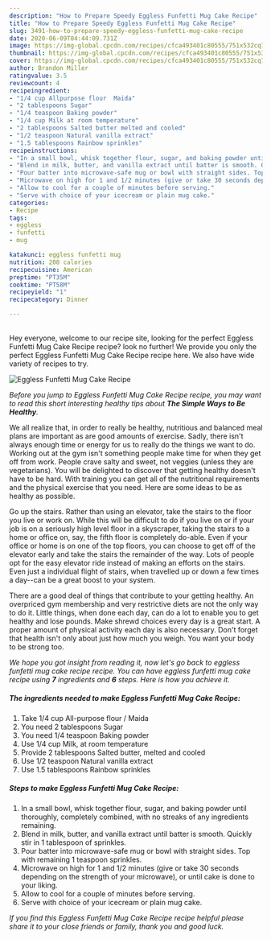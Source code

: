 ```yaml
---
description: "How to Prepare Speedy Eggless Funfetti Mug Cake Recipe"
title: "How to Prepare Speedy Eggless Funfetti Mug Cake Recipe"
slug: 3491-how-to-prepare-speedy-eggless-funfetti-mug-cake-recipe
date: 2020-06-09T04:44:09.731Z
image: https://img-global.cpcdn.com/recipes/cfca493401c80555/751x532cq70/eggless-funfetti-mug-cake-recipe-recipe-main-photo.jpg
thumbnail: https://img-global.cpcdn.com/recipes/cfca493401c80555/751x532cq70/eggless-funfetti-mug-cake-recipe-recipe-main-photo.jpg
cover: https://img-global.cpcdn.com/recipes/cfca493401c80555/751x532cq70/eggless-funfetti-mug-cake-recipe-recipe-main-photo.jpg
author: Brandon Miller
ratingvalue: 3.5
reviewcount: 4
recipeingredient:
- "1/4 cup Allpurpose flour  Maida"
- "2 tablespoons Sugar"
- "1/4 teaspoon Baking powder"
- "1/4 cup Milk at room temperature"
- "2 tablespoons Salted butter melted and cooled"
- "1/2 teaspoon Natural vanilla extract"
- "1.5 tablespoons Rainbow sprinkles"
recipeinstructions:
- "In a small bowl, whisk together flour, sugar, and baking powder until thoroughly, completely combined, with no streaks of any ingredients remaining."
- "Blend in milk, butter, and vanilla extract until batter is smooth. Quickly stir in 1 tablespoon of sprinkles."
- "Pour batter into microwave-safe mug or bowl with straight sides. Top with remaining 1 teaspoon sprinkles."
- "Microwave on high for 1 and 1/2 minutes (give or take 30 seconds depending on the strength of your microwave), or until cake is done to your liking."
- "Allow to cool for a couple of minutes before serving."
- "Serve with choice of your icecream or plain mug cake."
categories:
- Recipe
tags:
- eggless
- funfetti
- mug

katakunci: eggless funfetti mug 
nutrition: 208 calories
recipecuisine: American
preptime: "PT35M"
cooktime: "PT58M"
recipeyield: "1"
recipecategory: Dinner

---
```

<br>
Hey everyone, welcome to our recipe site, looking for the perfect Eggless Funfetti Mug Cake Recipe recipe? look no further! We provide you only the perfect Eggless Funfetti Mug Cake Recipe recipe here. We also have wide variety of recipes to try.
<br>


![Eggless Funfetti Mug Cake Recipe](https://img-global.cpcdn.com/recipes/cfca493401c80555/751x532cq70/eggless-funfetti-mug-cake-recipe-recipe-main-photo.jpg)

<i>Before you jump to Eggless Funfetti Mug Cake Recipe recipe, you may want to read this short interesting healthy tips about <strong>The Simple Ways to Be Healthy</strong>.</i>

We all realize that, in order to really be healthy, nutritious and balanced meal plans are important as are good amounts of exercise. Sadly, there isn't always enough time or energy for us to really do the things we want to do. Working out at the gym isn't something people make time for when they get off from work. People crave salty and sweet, not veggies (unless they are vegetarians). You will be delighted to discover that getting healthy doesn't have to be hard. With training you can get all of the nutritional requirements and the physical exercise that you need. Here are some ideas to be as healthy as possible.

Go up the stairs. Rather than using an elevator, take the stairs to the floor you live or work on. While this will be difficult to do if you live on or if your job is on a seriously high level floor in a skyscraper, taking the stairs to a home or office on, say, the fifth floor is completely do-able. Even if your office or home is on one of the top floors, you can choose to get off of the elevator early and take the stairs the remainder of the way. Lots of people opt for the easy elevator ride instead of making an efforts on the stairs. Even just a individual flight of stairs, when travelled up or down a few times a day--can be a great boost to your system. 

There are a good deal of things that contribute to your getting healthy. An overpriced gym membership and very restrictive diets are not the only way to do it. Little things, when done each day, can do a lot to enable you to get healthy and lose pounds. Make shrewd choices every day is a great start. A proper amount of physical activity each day is also necessary. Don't forget that health isn't only about just how much you weigh. You want your body to be strong too. 


<i>We hope you got insight from reading it, now let's go back to eggless funfetti mug cake recipe recipe. You can have eggless funfetti mug cake recipe using <strong>7</strong> ingredients and <strong>6</strong> steps. Here is how you achieve it.
</i>

##### The ingredients needed to make Eggless Funfetti Mug Cake Recipe:

1. Take 1/4 cup All-purpose flour / Maida
1. You need 2 tablespoons Sugar
1. You need 1/4 teaspoon Baking powder
1. Use 1/4 cup Milk, at room temperature
1. Provide 2 tablespoons Salted butter, melted and cooled
1. Use 1/2 teaspoon Natural vanilla extract
1. Use 1.5 tablespoons Rainbow sprinkles


##### Steps to make Eggless Funfetti Mug Cake Recipe:

1. In a small bowl, whisk together flour, sugar, and baking powder until thoroughly, completely combined, with no streaks of any ingredients remaining.
1. Blend in milk, butter, and vanilla extract until batter is smooth. Quickly stir in 1 tablespoon of sprinkles.
1. Pour batter into microwave-safe mug or bowl with straight sides. Top with remaining 1 teaspoon sprinkles.
1. Microwave on high for 1 and 1/2 minutes (give or take 30 seconds depending on the strength of your microwave), or until cake is done to your liking.
1. Allow to cool for a couple of minutes before serving.
1. Serve with choice of your icecream or plain mug cake.


<i>If you find this Eggless Funfetti Mug Cake Recipe recipe helpful please share it to your close friends or family, thank you and good luck.</i>
